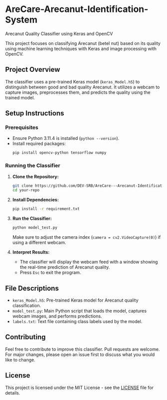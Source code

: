 # AreCare-Arecanut-Identification-System
Arecanut Quality Classifier using Keras and OpenCV

This project focuses on classifying Arecanut (betel nut) based on its quality using machine learning techniques with Keras and image processing with OpenCV.

## Project Overview

The classifier uses a pre-trained Keras model (`keras_Model.h5`) to distinguish between good and bad quality Arecanut. It utilizes a webcam to capture images, preprocesses them, and predicts the quality using the trained model.

## Setup Instructions

### Prerequisites

- Ensure Python 3.11.4 is installed (`python --version`).
- Install required packages:
  ```bash
  pip install opencv-python tensorflow numpy
  ```

### Running the Classifier

1. **Clone the Repository:**
   ```bash
   git clone https://github.com/DEV-SRB/AreCare---Arecanut-Identification-System.git
   cd your-repo
   ```

2. **Install Dependencies:**
   ```bash
   pip install -r requirement.txt
   ```

3. **Run the Classifier:**
   ```bash
   python model_test.py
   ```

   Make sure to adjust the camera index (`camera = cv2.VideoCapture(0)`) if using a different webcam.

4. **Interpret Results:**
   - The classifier will display the webcam feed with a window showing the real-time prediction of Arecanut quality.
   - Press `Esc` to exit the program.

## File Descriptions

- `keras_Model.h5`: Pre-trained Keras model for Arecanut quality classification.
- `model_test.py`: Main Python script that loads the model, captures webcam images, and performs predictions.
- `labels.txt`: Text file containing class labels used by the model.

## Contributing

Feel free to contribute to improve this classifier. Pull requests are welcome. For major changes, please open an issue first to discuss what you would like to change.

## License

This project is licensed under the MIT License - see the [LICENSE](LICENSE) file for details.
